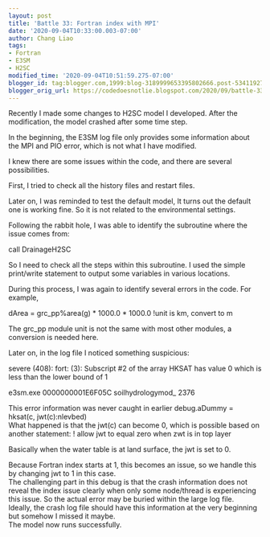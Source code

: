 ```yaml
---
layout: post
title: 'Battle 33: Fortran index with MPI'
date: '2020-09-04T10:33:00.003-07:00'
author: Chang Liao
tags:
- Fortran
- E3SM
- H2SC
modified_time: '2020-09-04T10:51:59.275-07:00'
blogger_id: tag:blogger.com,1999:blog-3189999653395802666.post-5341192713433776863
blogger_orig_url: https://codedoesnotlie.blogspot.com/2020/09/battle-33-fortran-index-with-mpi.html
---
```


<p>Recently I made some changes to H2SC model I developed. After the 
modification, the model crashed after some time step.</p><p>In the beginning, 
the E3SM log file only provides some information about the MPI and PIO error, 
which is not what I have modified. </p><p>I knew there are some issues within 
the code, and there are several possibilities.</p><p>First, I tried to check 
all the history files and restart files.</p><p>Later on, I was reminded to 
test the default model, It turns out the default one is working fine. So it is 
not related to the environmental settings.</p><p>Following the rabbit hole, I 
was able to identify the subroutine where the issue comes from: </p><p>call 
DrainageH2SC</p><p> 
</p><p>So I need to check all the steps within this subroutine. I used the 
simple print/write statement to output some variables in various 
locations.</p><p>During this process, I was again to identify several errors 
in the code. For example, </p>dArea = grc_pp%area(g) * 1000.0 * 1000.0 !unit 
is km, convert to m<p>The grc_pp module unit is not the same with most other 
modules, a conversion is needed here.</p><p>Later on, in the log file I 
noticed something suspicious:</p><p>severe (408): fort: (3): Subscript #2 of 
the array HKSAT has value 0 which is less than the lower bound of 
1</p><p>e3sm.exe           0000000001E6F05C  soilhydrologymod_        
2376</p><div>This error information was never caught in earlier debug.aDummy = 
hksat(c, jwt(c):nlevbed)<div> 
<div>What happened is that the jwt(c) can become 0, which is possible based on 
another statement: ! allow jwt to equal zero when zwt is in top layer 

Basically when the water table is at land surface, the jwt is set to 0. 
<div>Because Fortran index starts at 1, this becomes an issue, so we handle 
this by changing jwt to 1 in this case.<div> 
<div>The challenging part in this debug is that the crash information does not 
reveal the index issue clearly when only some node/thread is experiencing this 
issue. So the actual error may be buried within the large log file.<div> 
<div>Ideally, the crash log file should have this information at the very 
beginning but somehow I missed it maybe.<div> 
<div>The model now runs successfully.<div> 